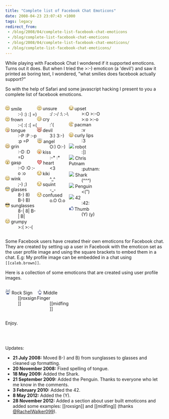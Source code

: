```yaml
---
title: "Complete list of Facebook Chat Emoticons"
date: 2008-04-23 23:07:43 +1000
tags: legacy
redirect_from:
 - /blog/2008/04/complete-list-facebook-chat-emoticons
 - /blog/complete-list-facebook-chat-emoticons
 - /blog/2008/04/complete-list-facebook-chat-emoticons/
 - /blog/complete-list-facebook-chat-emoticons/
---
```


While playing with Facebook Chat I wondered if it supported emoticons. Turns out it does. But when I tried the &gt;:-) emoticon (a 'devil') and saw it printed as boring text, I wondered, "what smilies does facebook actually support?"

So with the help of Safari and some javascript hacking I present to you a complete list of facebook emoticons.

<dl class="fb-emote-list-left" style="float:left; width:20%">
<dt><img src="/static/media/images/fb_emotes/fb_smile.png" /> smile</dt><dd>:-) :) :] =)</dd>
<dt><img src="/static/media/images/fb_emotes/fb_frown.png" /> frown     </dt><dd>:-( :( :[ =(</dd>
<dt><img src="/static/media/images/fb_emotes/fb_tounge.png" /> tongue    </dt><dd>:-P :P :-p :p =P</dd>
<dt><img src="/static/media/images/fb_emotes/fb_grin.png" /> grin      </dt><dd>:-D :D =D</dd>
<dt><img src="/static/media/images/fb_emotes/fb_gasp.png" /> gasp      </dt><dd>:-O :O :-o :o</dd>
<dt><img src="/static/media/images/fb_emotes/fb_wink.png" /> wink      </dt><dd>;-) ;)</dd>
<dt><img src="/static/media/images/fb_emotes/fb_glasses.png" /> glasses   </dt><dd>8-) 8) B-) B)</dd>
<dt><img src="/static/media/images/fb_emotes/fb_sunglasses.png" /> sunglasses</dt><dd>8-| 8| B-| B|</dd>
<dt><img src="/static/media/images/fb_emotes/fb_grumpy.png" /> grumpy    </dt><dd>&gt;:( &gt;:-(</dd>
</dl>
<dl class="fb-emote-list-middle" style="float:left; width:20%">
<dt><img src="/static/media/images/fb_emotes/fb_unsure.png" /> unsure    </dt><dd>:/ :-/ :\ :-\</dd>
<dt><img src="/static/media/images/fb_emotes/fb_cry.png" /> cry       </dt><dd>:'(</dd>
<dt><img src="/static/media/images/fb_emotes/fb_devil.png" /> devil     </dt><dd>3:) 3:-)</dd>
<dt><img src="/static/media/images/fb_emotes/fb_angel.png" /> angel     </dt><dd>O:) O:-)</dd>
<dt><img src="/static/media/images/fb_emotes/fb_kiss.png" /> kiss      </dt><dd>:-* :*</dd>
<dt><img src="/static/media/images/fb_emotes/fb_heart.png" /> heart     </dt><dd>&lt;3</dd>
<dt><img src="/static/media/images/fb_emotes/fb_kiki.png" /> kiki      </dt><dd>^_^</dd>
<dt><img src="/static/media/images/fb_emotes/fb_squint.png" /> squint    </dt><dd>-_-</dd>
<dt><img src="/static/media/images/fb_emotes/fb_confused.png" /> confused  </dt><dd>o.O O.o</dd>
</dl>
<dl class="fb-emote-list-right" style="float:left; width:20%">
<dt><img src="/static/media/images/fb_emotes/fb_upset.png" /> upset     </dt><dd>&gt;:O &gt;:-O &gt;:o &gt;:-o</dd>
<dt><img src="/static/media/images/fb_emotes/fb_pacman.png" /> pacman    </dt><dd>:v</dd>
<dt><img src="/static/media/images/fb_emotes/fb_curlylips.png" /> curly lips</dt><dd>:3</dd>
<dt><img src="http://static.ak.fbcdn.net/images/emote/robot.gif" /> robot     </dt><dd>:|]</dd>
<dt><img src="http://static.ak.fbcdn.net/images/emote/putnam.gif" /> Chris Putnam</dt><dd>:putnam:</dd>
<dt><img src="http://static.ak.fbcdn.net/images/emote/shark.gif" /> Shark</dt><dd>(^^^)</dd>
<dt><img src="http://static.ak.fbcdn.net/images/emote/penguin.gif" /> Penguin</dt><dd>&lt;(")</dd>
<dt><img src="http://static.ak.fbcdn.net/images/emote/42.gif" /> 42</dt><dd>:42:</dd>
<dt><img src="/static/media/images/fb_emotes/fb_thumb.png" /> Thumb</dt><dd>(Y) (y)</dd>
</dl>
<div style="clear:both"></div>


Some Facebook users have created their own emoticons for Facebook chat. They are created by setting up a user in Facebook with the emoticon set as the user profile image and using the square brackets to embed them in a chat. E.g: My profile image can be embedded in a chat using <code>[[caleb.brown]]</code>.

Here is a collection of some emoticons that are created using user profile images.

<dl class="fb-emote-list-left" style="float:left; width:20%">
<dt><img src="/static/media/images/fb_emotes/fb_roxsign.png" /> Rock Sign</dt><dd>[[roxsign]]</dd>
</dl>
<dl class="fb-emote-list-middle" style="float:left; width:20%">
<dt><img src="/static/media/images/fb_emotes/fb_midfing.png" /> Middle Finger</dt><dd>[[midfing]]</dd>
</dl>
<div style="clear:both"></div>

Enjoy.

<br/><br/>

Updates:

 - <b>21 July 2008:</b> Moved B-) and B) from sunglasses to glasses and cleaned up formatting.
 - <b>20 November 2008:</b> Fixed spelling of tongue.
 - <b>18 May 2009:</b> Added the Shark.
 - <b>21 September 2009:</b> Added the Penguin. Thanks to everyone who let me know in the comments.
 - <b>3 February 2010:</b> Added the 42.
 - <b>8 May 2012:</b> Added the (Y).
 - <b>28 November 2012:</b> Added a section about user built emoticons and added some examples: [[roxsign]] and [[midfing]] (thanks <a href="https://twitter.com/RachelWalker099/status/273532633001107456">@RachelWalker099</a>).

